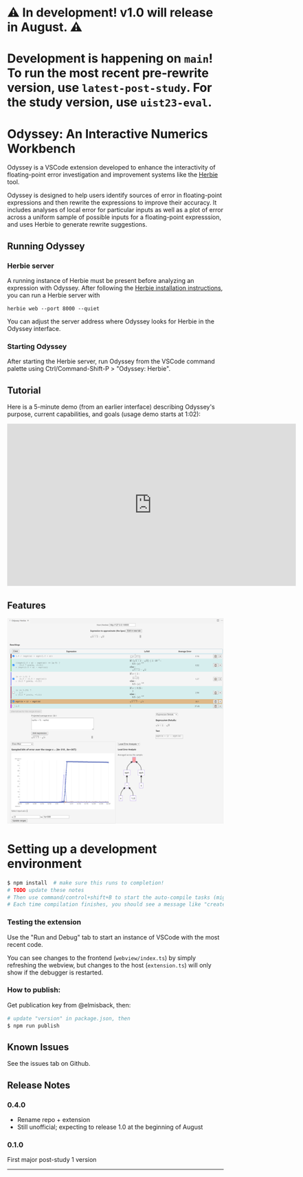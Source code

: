 # ⚠️ In development! v1.0 will release in August. ⚠️

# Development is happening on `main`! To run the most recent pre-rewrite version, use `latest-post-study`. For the study version, use `uist23-eval`.

# Odyssey: An Interactive Numerics Workbench

Odyssey is a VSCode extension developed to enhance the interactivity of floating-point error investigation and improvement systems like the [Herbie](https://herbie.uwplse.org/demo/) tool.

Odyssey is designed to help users identify sources of error in floating-point expressions and then rewrite the expressions to improve their accuracy. It includes analyses of local error for particular inputs as well as a plot of error across a uniform sample of possible inputs for a floating-point expresssion, and uses Herbie to generate rewrite suggestions.

## Running Odyssey

### Herbie server
<!-- TODO update to point to binary DL? -->
A running instance of Herbie must be present before analyzing an expression with Odyssey. After following the [Herbie installation instructions](https://herbie.uwplse.org/doc/latest/installing.html), you can run a Herbie server with
```
herbie web --port 8000 --quiet
```
You can adjust the server address where Odyssey looks for Herbie in the Odyssey interface.
<!-- TODO picture? maybe not needed -->

### Starting Odyssey

After starting the Herbie server, run Odyssey from the VSCode command palette using Ctrl/Command-Shift-P > "Odyssey: Herbie".

## Tutorial
<!-- TODO update with current interface, more detailed tutorial -->
Here is a 5-minute demo (from an earlier interface) describing Odyssey's purpose, current capabilities, and goals (usage demo starts at 1:02):
<iframe width="672" height="378" src="https://www.youtube.com/embed/VQnHE7Kzoto?t=62" title="Odyssey" frameborder="0" allow="accelerometer; autoplay; clipboard-write; encrypted-media; gyroscope; picture-in-picture; web-share" allowfullscreen></iframe>

## Features

![The Odyssey interface](images/odyssey-interface.png)

<!-- > Tip: Many popular extensions utilize animations. This is an excellent way to show off your extension! We recommend short, focused animations that are easy to follow. -->


# Setting up a development environment
```bash
$ npm install  # make sure this runs to completion!
# TODO update these notes
# Then use command/control+shift+B to start the auto-compile tasks (might have to rerun the first time...)
# Each time compilation finishes, you should see a message like "created out/webview/bundle.js in 2.5s"
```

### Testing the extension
Use the "Run and Debug" tab to start an instance of VSCode with the most recent code.

You can see changes to the frontend (`webview/index.ts`) by simply refreshing the webview, but changes to the host (`extension.ts`) will only show if the debugger is restarted.

### How to publish:

Get publication key from @elmisback, then:

```bash
# update "version" in package.json, then
$ npm run publish
```

<!-- ## Extension Settings

Include if your extension adds any VS Code settings through the `contributes.configuration` extension point.

For example:

This extension contributes the following settings:

* `myExtension.enable`: enable/disable this extension
* `myExtension.thing`: set to `blah` to do something -->

## Known Issues

See the issues tab on Github.

## Release Notes

### 0.4.0

* Rename repo + extension
* Still unofficial; expecting to release 1.0 at the beginning of August

### 0.1.0

First major post-study 1 version

-----------------------------------------------------------------------------------------------------------
<!-- ## Following extension guidelines

Ensure that you've read through the extensions guidelines and follow the best practices for creating your extension.

* [Extension Guidelines](https://code.visualstudio.com/api/references/extension-guidelines)

## Working with Markdown

**Note:** You can author your README using Visual Studio Code.  Here are some useful editor keyboard shortcuts:

* Split the editor (`Cmd+\` on macOS or `Ctrl+\` on Windows and Linux)
* Toggle preview (`Shift+CMD+V` on macOS or `Shift+Ctrl+V` on Windows and Linux)
* Press `Ctrl+Space` (Windows, Linux, macOS) to see a list of Markdown snippets